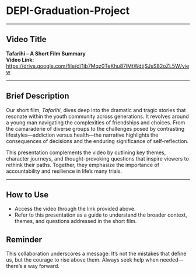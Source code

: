 # DEPI-Graduation-Project

---

## Video Title  
**Tafarihi – A Short Film Summary**  
**Video Link:** https://drive.google.com/file/d/1jb7Mqz0TeKhu87lMtWdtjSJsS82oZL5W/view

---

## Brief Description  
Our short film, *Tafarihi*, dives deep into the dramatic and tragic stories that resonate within the youth community across generations. It revolves around a young man navigating the complexities of friendships and choices. From the camaraderie of diverse groups to the challenges posed by contrasting lifestyles—addiction versus health—the narrative highlights the consequences of decisions and the enduring significance of self-reflection.

This presentation complements the video by outlining key themes, character journeys, and thought-provoking questions that inspire viewers to rethink their paths. Together, they emphasize the importance of accountability and resilience in life’s many trials.

---

## How to Use  
- Access the video through the link provided above.  
- Refer to this presentation as a guide to understand the broader context, themes, and questions addressed in the short film.  

## Reminder  
This collaboration underscores a message: It’s not the mistakes that define us, but the courage to rise above them. Always seek help when needed—there’s a way forward.
